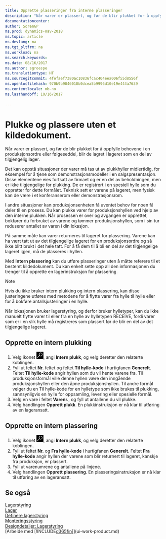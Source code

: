 ```yaml
---
title: Opprette plasseringer fra interne plasseringer
description: "Når varer er plassert, og før de blir plukket for å oppfylle behovene i en produksjonsordre eller følgeseddel, blir de lagret i lageret som en del av tilgjengelig lager."
documentationcenter: 
author: SorenGP
ms.prod: dynamics-nav-2018
ms.topic: article
ms.devlang: na
ms.tgt_pltfrm: na
ms.workload: na
ms.search.keywords: 
ms.date: 08/16/2017
ms.author: sgroespe
ms.translationtype: HT
ms.sourcegitcommit: 4fefaef7380ac10836fcac404eea006f55d8556f
ms.openlocfilehash: 970b9b9046018b0dcea5b9996d10e19e444a7639
ms.contentlocale: nb-no
ms.lasthandoff: 10/16/2017

---
```

# <a name="how-to-pick-and-put-away-without-a-source-document"></a>Plukke og plassere uten et kildedokument.
Når varer er plassert, og før de blir plukket for å oppfylle behovene i en produksjonsordre eller følgeseddel, blir de lagret i lageret som en del av tilgjengelig lager.  

Det kan oppstå situasjoner der varer må tas ut av plukkhyller midlertidig, for eksempel for å tjene som demonstrasjonsmodeller i en salgspresentasjon. Disse elementene eies fortsatt av firmaet og er en del av beholdningen, men er ikke tilgjengelige for plukking. De er registrert i en spesiell hylle som du oppretter for dette formålet. Teknisk sett er varene på lageret, men fysisk kan de være i et konferanserom eller demonstrasjonsrom.  

I andre situasjoner kan produksjonsenheten få uventet behov for noen få deler til en prosess. Du kan plukke varer for produksjonshyllen ved hjelp av den interne plukken. Når prosessen er over og avgangen er opprettet, bokfører du forbruket av varene og tømmer produksjonshyllen, som i sin tur reduserer antallet av varen i din lokasjon.  

På samme måte kan varer returneres til lageret for plassering. Varene kan ha vært tatt ut av det tilgjengelige lageret for en produksjonsordre og så ikke blitt brukt i det hele tatt. For å få dem til å bli en del av det tilgjengelige lageret igjen, må de plasseres i hyllen.  

Med **Intern plassering** kan du utføre plasseringer uten å måtte referere til et bestemt kildedokument. Du kan enkelt sette opp all den informasjonen du trenger til å opprette en lagerinstruksjon for plassering.  

> [!NOTE]  
>  Hvis du ikke bruker intern plukking og intern plassering, kan disse justeringene utføres med metodene for å flytte varer fra hylle til hylle eller for å bokføre antallsjusteringer i en hylle.  
>   
>  Når lokasjonen bruker lagerstyring, og derfor bruker hylletyper, kan du ikke manuelt flytte varer til eller fra en hylle av hylletypen RECEIVE, fordi varer som er i en slik hylle må registreres som plassert før de blir en del av det tilgjengelige lageret.  

## <a name="to-create-an-internal-pick"></a>Opprette en intern plukking  
1.  Velg ikonet ![Søk etter side eller rapport](media/ui-search/search_small.png "Søk etter side eller rapport"), angi **Intern plukk**, og velg deretter den relaterte koblingen.  
2.  Fyll ut feltet **Nr.** feltet og feltet **Til hylle-kode** i hurtigfanen **Generelt**. Feltet **Til hylle-kode** angir hyllen som du vil hente varene fra. Til produksjonsformål ville denne hyllen være den inngående produksjonshyllen eller den åpne produksjonshyllen. Til andre formål velger du en Til hylle-kode for en hylletype som ikke brukes til plukking, sannsynligvis en hylle for oppsamling, levering eller spesielle formål.  
3.  Velg en vare i feltet **Varenr.**, og fyll ut antallene du vil plukke.  
4. Velg handlingen **Opprett plukk**. En plukkinstruksjon er nå klar til utføring av en lageransatt.  

## <a name="to-create-an-internal-put-away"></a>Opprette en intern plassering  
1.  Velg ikonet ![Søk etter side eller rapport](media/ui-search/search_small.png "Søk etter side eller rapport"), angi **Intern plukk**, og velg deretter den relaterte koblingen.  
2.  Fyll ut feltet **Nr.** og **Fra hylle-kode** i hurtigfanen **Generelt**. Feltet **Fra hylle-kode** angir hyllen der varene som blir returnert til lageret, kanskje fra produksjon, er plassert.  
3.  Fyll ut varenumrene og antallene på linjene.  
4.  Velg handlingen **Opprett plassering**. En plasseringsinstruksjon er nå klar til utføring av en lageransatt.  

## <a name="see-also"></a>Se også  
[Lagerstyring](warehouse-manage-warehouse.md)  
[Lager](inventory-manage-inventory.md)  
[Definere lagerstyring](warehouse-setup-warehouse.md)     
[Monteringsstyring](assembly-assemble-items.md)    
[Designdetaljer: Lagerstyring](design-details-warehouse-management.md)  
[Arbeide med [!INCLUDE[d365fin](includes/d365fin_md.md)]](ui-work-product.md)

